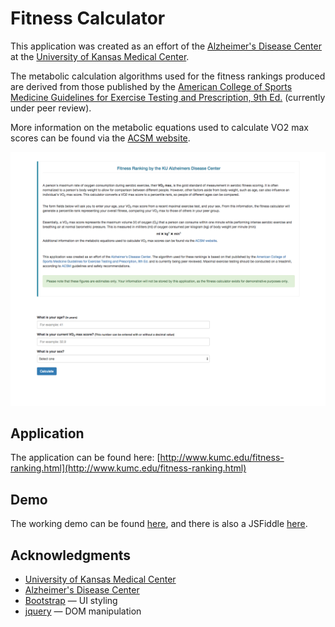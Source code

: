 Fitness Calculator
===

This application was created as an effort of the [Alzheimer's Disease Center](http://www.kualzheimers.org/) at the [University of Kansas Medical Center](http://www.kumc.edu/).

The metabolic calculation algorithms used for the fitness rankings produced are derived from those published by the [American College of Sports Medicine Guidelines for Exercise Testing and Prescription, 9th Ed.](http://www.ncbi.nlm.nih.gov/pmc/articles/PMC4139760/) (currently under peer review). 

More information on the metabolic equations used to calculate VO2 max scores can be found via the [ACSM website](http://certification.acsm.org/metabolic-calcs).

[![ScreenShot](https://raw.githubusercontent.com/rtkarcher/fitness-calculator/master/fitness_calc_screenshot.png)](http://rainerkarcher.com/tmp/fitness.php)

Application
---
The application can be found here: [http://www.kumc.edu/fitness-ranking.html](http://www.kumc.edu/fitness-ranking.html)

Demo
---

The working demo can be found [here](http://rainerkarcher.com/tmp/fitness.php), and there is also a JSFiddle [here](https://jsfiddle.net/kctus3sx/).

Acknowledgments
---
- [University of Kansas Medical Center](http://www.kumc.edu/) 
- [Alzheimer's Disease Center](http://www.kualzheimers.org/)
- [Bootstrap](http://getbootstrap.com/) &mdash; UI styling
- [jquery](http://jquery.com/) &mdash; DOM manipulation

